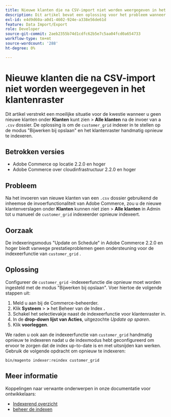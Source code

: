 ```yaml
---
title: Nieuwe klanten die na CSV-import niet worden weergegeven in het klantenraster
description: Dit artikel bevat een oplossing voor het probleem wanneer u geen nieuwe klanten ziet onder **Klanten**** amp;gt; **Alle klanten*** na het importeren uit een `.csv`-bestand. De oplossing moet de ` customer_grid' indexer aan "Update op sparen"wijze plaatsen en manueel het klantennet opnieuw indexeren.
exl-id: e4d9d60a-a0d1-4602-924e-a338e56de61d
feature: Data Import/Export
role: Developer
source-git-commit: 2aeb2355b74d1cdfc62b5e7c5aa04fcd0a654733
workflow-type: tm+mt
source-wordcount: '288'
ht-degree: 0%

---
```


# Nieuwe klanten die na CSV-import niet worden weergegeven in het klantenraster

Dit artikel verstrekt een moeilijke situatie voor de kwestie wanneer u geen nieuwe klanten onder **Klanten** kunt zien > **Alle klanten** na de invoer van a `.csv` dossier. De oplossing is om de `customer_grid` indexer in te stellen op de modus &quot;Bijwerken bij opslaan&quot; en het klantenraster handmatig opnieuw te indexeren.

## Betrokken versies

* Adobe Commerce op locatie 2.2.0 en hoger
* Adobe Commerce over cloudinfrastructuur 2.2.0 en hoger

## Probleem

Na het invoeren van nieuwe klanten van een `.csv` dossier gebruikend de inheemse de invoerfunctionaliteit van Adobe Commerce, zou u de nieuwe klantenverslagen onder **Klanten** kunnen niet zien > **Alle klanten** in Admin tot u manueel de `customer_grid` indexeerder opnieuw indexeert.

## Oorzaak

De indexeringsmodus &quot;Update on Schedule&quot; in Adobe Commerce 2.2.0 en hoger biedt vanwege prestatieproblemen geen ondersteuning voor de indexeerfunctie van `customer_grid` .

## Oplossing

Configureer de `customer_grid` -indexeerfunctie die opnieuw moet worden ingesteld met de modus &quot;Bijwerken bij opslaan&quot;. Voer hiertoe de volgende stappen uit:

1. Meld u aan bij de Commerce-beheerder.
1. Klik **Systeem** > **>** het Beheer van de Index **.**
1. Schakel het selectievakje naast de indexeerfunctie voor klantenraster in.
1. In de **drop-down lijst van Acties**, uitgezochte *Update op sparen*.
1. Klik **voorleggen**.

We raden u ook aan de indexeerfunctie van `customer_grid` handmatig opnieuw te indexeren nadat u de indexmodus hebt geconfigureerd om ervoor te zorgen dat de index up-to-date is en met uitsnijden kan werken. Gebruik de volgende opdracht om opnieuw te indexeren:

`bin/magento indexer:reindex customer_grid`

## Meer informatie

Koppelingen naar verwante onderwerpen in onze documentatie voor ontwikkelaars:

* [ Indexerend overzicht ](https://developer.adobe.com/commerce/php/development/components/indexing/)
* [ beheer de indexen ](https://experienceleague.adobe.com/en/docs/commerce-operations/configuration-guide/cli/manage-indexers)
